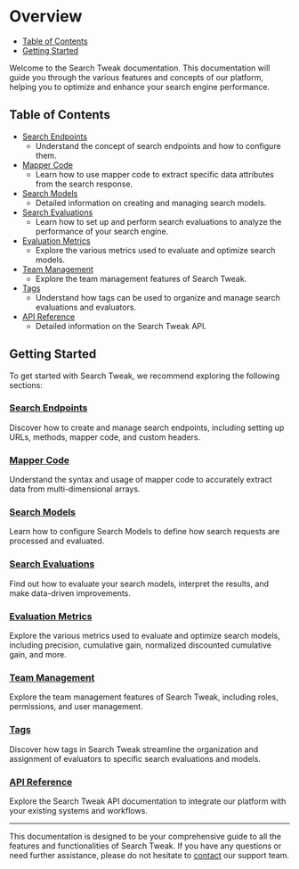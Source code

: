 # Overview

- [Table of Contents](#table-of-contents)
- [Getting Started](#getting-started)

Welcome to the Search Tweak documentation. This documentation will guide you through the various features and concepts of our platform, helping you to optimize and enhance your search engine performance.

<a name="table-of-contents"></a>
## Table of Contents

- [Search Endpoints](/{{route}}/{{version}}/search-endpoints)
    - Understand the concept of search endpoints and how to configure them.
- [Mapper Code](/{{route}}/{{version}}/mapper-code)
    - Learn how to use mapper code to extract specific data attributes from the search response.
- [Search Models](/{{route}}/{{version}}/search-models)
    - Detailed information on creating and managing search models.
- [Search Evaluations](/{{route}}/{{version}}/search-evaluations)
    - Learn how to set up and perform search evaluations to analyze the performance of your search engine.
- [Evaluation Metrics](/{{route}}/{{version}}/evaluation-metrics)
    - Explore the various metrics used to evaluate and optimize search models.
- [Team Management](/{{route}}/{{version}}/team-management)
    - Explore the team management features of Search Tweak.
- [Tags](/{{route}}/{{version}}/tags)
    - Understand how tags can be used to organize and manage search evaluations and evaluators.
- [API Reference](/{{route}}/{{version}}/api/overview)
    - Detailed information on the Search Tweak API.

<a name="getting-started"></a>
## Getting Started

To get started with Search Tweak, we recommend exploring the following sections:

### [Search Endpoints](/{{route}}/{{version}}/search-endpoints)
Discover how to create and manage search endpoints, including setting up URLs, methods, mapper code, and custom headers.

### [Mapper Code](/{{route}}/{{version}}/mapper-code)
Understand the syntax and usage of mapper code to accurately extract data from multi-dimensional arrays.

### [Search Models](/{{route}}/{{version}}/search-models)
Learn how to configure Search Models to define how search requests are processed and evaluated.

### [Search Evaluations](/{{route}}/{{version}}/search-evaluations)
Find out how to evaluate your search models, interpret the results, and make data-driven improvements.

### [Evaluation Metrics](/{{route}}/{{version}}/evaluation-metrics)
Explore the various metrics used to evaluate and optimize search models, including precision, cumulative gain, normalized discounted cumulative gain, and more.

### [Team Management](/{{route}}/{{version}}/team-management)
Explore the team management features of Search Tweak, including roles, permissions, and user management.

### [Tags](/{{route}}/{{version}}/tags)
Discover how tags in Search Tweak streamline the organization and assignment of evaluators to specific search evaluations and models.

### [API Reference](/{{route}}/{{version}}/api/overview)
Explore the Search Tweak API documentation to integrate our platform with your existing systems and workflows.

---

This documentation is designed to be your comprehensive guide to all the features and functionalities of Search Tweak. If you have any questions or need further assistance, please do not hesitate to [contact](/contact) our support team.
